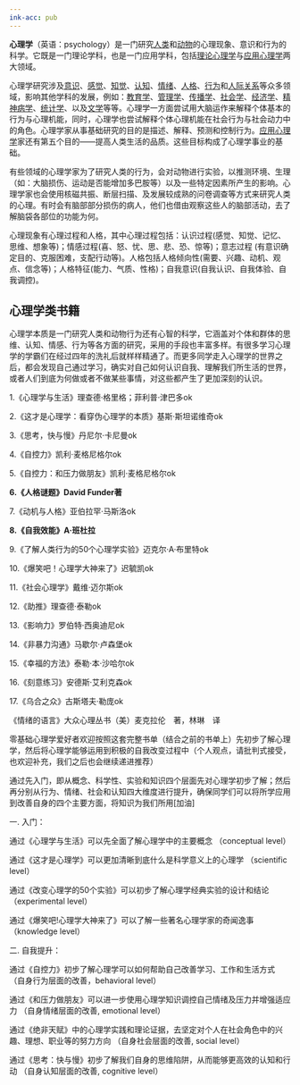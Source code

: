 ```yaml
---
ink-acc: pub
---
```


**心理学**（英语：psychology）是一门研究[人类](https://zh.wikipedia.org/wiki/%E4%BA%BA%E7%B1%BB "人类")和[动物](https://zh.wikipedia.org/wiki/%E5%8A%A8%E7%89%A9 "动物")的心理现象、意识和行为的科学。它既是一门理论学科，也是一门应用学科，包括[理论心理学](https://zh.wikipedia.org/wiki/%E7%90%86%E8%AE%BA%E5%BF%83%E7%90%86%E5%AD%A6 "理论心理学")与[应用心理学](https://zh.wikipedia.org/wiki/%E5%BA%94%E7%94%A8%E5%BF%83%E7%90%86%E5%AD%A6 "应用心理学")两大领域。

心理学研究涉及[意识](https://zh.wikipedia.org/wiki/%E6%84%8F%E8%AF%86 "意识")、[感觉](https://zh.wikipedia.org/wiki/%E6%84%9F%E8%A6%BA "感觉")、[知觉](https://zh.wikipedia.org/wiki/%E7%9F%A5%E8%A6%BA "知觉")、[认知](https://zh.wikipedia.org/wiki/%E8%AA%8D%E7%9F%A5 "认知")、[情绪](https://zh.wikipedia.org/wiki/%E6%83%85%E7%BB%AA "情绪")、[人格](https://zh.wikipedia.org/wiki/%E4%BA%BA%E6%A0%BC "人格")、[行为](https://zh.wikipedia.org/wiki/%E8%A1%8C%E7%82%BA "行为")和[人际关系](https://zh.wikipedia.org/wiki/%E4%BA%BA%E9%9A%9B%E9%97%9C%E4%BF%82 "人际关系")等众多领域，影响其他学科的发展，例如：[教育学](https://zh.wikipedia.org/wiki/%E6%95%99%E8%82%B2%E5%AD%A6 "教育学")、[管理学](https://zh.wikipedia.org/wiki/%E7%AE%A1%E7%90%86%E5%AD%A6 "管理学")、[传播学](https://zh.wikipedia.org/wiki/%E4%BC%A0%E6%92%AD%E5%AD%A6 "传播学")、[社会学](https://zh.wikipedia.org/wiki/%E7%A4%BE%E4%BC%9A%E5%AD%A6 "社会学")、[经济学](https://zh.wikipedia.org/wiki/%E7%BB%8F%E6%B5%8E%E5%AD%A6 "经济学")、[精神病学](https://zh.wikipedia.org/wiki/%E7%B2%BE%E7%A5%9E%E7%97%85%E5%AD%A6 "精神病学")、[统计学](https://zh.wikipedia.org/wiki/%E7%BB%9F%E8%AE%A1%E5%AD%A6 "统计学")、以及[文学](https://zh.wikipedia.org/wiki/%E6%96%87%E5%AD%B8 "文学")等等。心理学一方面尝试用大脑运作来解释个体基本的行为与心理机能，同时，心理学也尝试解释个体心理机能在社会行为与社会动力中的角色。心理学家从事基础研究的目的是描述、解释、预测和控制行为。[应用心理学](https://zh.wikipedia.org/wiki/%E5%BA%94%E7%94%A8%E5%BF%83%E7%90%86%E5%AD%A6 "应用心理学")家还有第五个目的——提高人类生活的品质。这些目标构成了心理学事业的基础。

有些领域的心理学家为了研究人类的行为，会对动物进行实验，以推测环境、生理（如：大脑损伤、运动是否能增加多巴胺等）以及一些特定因素所产生的影响。心理学家也会使用核磁共振、断层扫描、及发展较成熟的问卷调查等方式来研究人类的心理。有时会有脑部部分损伤的病人，他们也借由观察这些人的脑部活动，去了解脑袋各部位的功能为何。


心理现象有心理过程和人格，其中心理过程包括：认识过程(感觉、知觉、记忆、思维、想象等)；情感过程(喜、怒、忧、思、悲、恐、惊等)；意志过程 (有意识确定目的、克服困难，支配行动等)。人格包括人格倾向性(需要、兴趣、动机、观点、信念等)；人格特征(能力、气质、性格)；自我意识(自我认识、自我体验、自我调控)。

## 心理学类书籍

心理学本质是一门研究人类和动物行为还有心智的科学，它涵盖对个体和群体的思维、认知、情感、行为等各方面的研究，采用的手段也丰富多样。有很多学习心理学的学霸们在经过四年的洗礼后就样样精通了。而更多同学走入心理学的世界之后，都会发现自己通过学习，确实对自己如何认识自我、理解我们所生活的世界，或者人们到底为何做或者不做某些事情，对这些都产生了更加深刻的认识。

  

1.《心理学与生活》理查德·格里格；菲利普·津巴多ok

2.《这才是心理学：看穿伪心理学的本质》基斯·斯坦诺维奇ok

3.《思考，快与慢》丹尼尔·卡尼曼ok

4.《自控力》凯利·麦格尼格尔ok

5.《自控力：和压力做朋友》凯利·麦格尼格尔ok

**6.《人格谜题》David Funder著**

7.《动机与人格》亚伯拉罕·马斯洛ok

**8.《自我效能》A·班杜拉**

9.《了解人类行为的50个心理学实验》迈克尔·A·布里特ok

10.《爆笑吧！心理学大神来了》迟毓凯ok

11.《社会心理学》戴维·迈尔斯ok

12.《助推》理查德·泰勒ok

13.《影响力》罗伯特·西奥迪尼ok

14.《非暴力沟通》马歇尔·卢森堡ok

15.《幸福的方法》泰勒·本·沙哈尔ok

16.《刻意练习》安德斯·艾利克森ok

17.《乌合之众》古斯塔夫·勒庞ok

《情绪的语言》大众心理丛书（美）麦克拉伦　著，林琳　译

  

  

  

  

零基础心理学爱好者欢迎按照这套完整书单（结合之前的书单上）先初步了解心理学，然后将心理学能够运用到积极的自我改变过程中（个人观点，请批判式接受，也欢迎补充，我们之后也会继续递进推荐）

  

通过先入门，即从概念、科学性、实验和知识四个层面先对心理学初步了解；然后再分别从行为、情绪、社会和认知四大维度进行提升，确保同学们可以将所学应用到改善自身的四个主要方面，将知识为我们所用[加油]

  

一. 入门：

通过《心理学与生活》可以先全面了解心理学中的主要概念 （conceptual level）

通过《这才是心理学》可以更加清晰到底什么是科学意义上的心理学 （scientific level）

通过《改变心理学的50个实验》可以初步了解心理学经典实验的设计和结论 （experimental level）

通过《爆笑吧!心理学大神来了》可以了解一些著名心理学家的奇闻逸事 （knowledge level）

  

二. 自我提升：

通过《自控力》初步了解心理学可以如何帮助自己改善学习、工作和生活方式 （自身行为层面的改善，behavioral level）

通过《和压力做朋友》可以进一步使用心理学知识调控自己情绪及压力并增强适应力 （自身情绪层面的改善, emotional level）

通过《绝非天赋》中的心理学实践和理论证据，去坚定对个人在社会角色中的兴趣、理想、职业等的努力方向 （自身社会层面的改善, social level）

通过《思考：快与慢》初步了解我们自身的思维陷阱，从而能够更高效的认知和行动 （自身认知层面的改善, cognitive level）